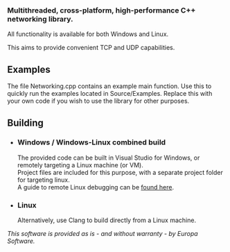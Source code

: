 ### Multithreaded, cross-platform, high-performance C++ networking library.<br/>
All functionality is available for both Windows and Linux.

This aims to provide convenient TCP and UDP capabilities. 

## Examples
The file Networking.cpp contains an example main function. Use this to quickly run the examples located in Source/Examples. Replace this with your own code if you wish to use the library for other purposes.

## Building
- ### Windows / Windows-Linux combined build
  The provided code can be built in Visual Studio for Windows, or remotely targeting a Linux machine (or VM).<br/>
  Project files are included for this purpose, with a separate project folder for targeting linux.<br/>A guide to remote Linux debugging can be [found here](https://learn.microsoft.com/en-us/cpp/linux/create-a-new-linux-project).
- ### Linux
  Alternatively, use Clang to build directly from a Linux machine.

*This software is provided as is - and without warranty - by Europa Software.*<br/>
